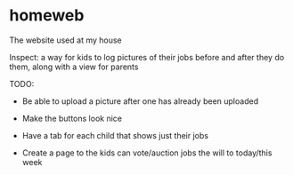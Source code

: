 # homeweb
The website used at my house

Inspect: a way for kids to log pictures of their jobs before and after they do them, along with a view for parents


TODO: 
* Be able to upload a picture after one has already been uploaded
* Make the buttons look nice
* Have a tab for each child that shows just their jobs


* Create a page to the kids can vote/auction jobs the will to today/this week


